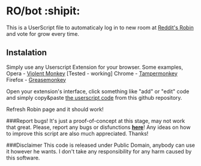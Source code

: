 # RO/bot :shipit:
This is a UserScript file to automaticaly log in to new room at [Reddit's Robin](https://www.reddit.com/robin/) and vote for grow every time.

## Instalation
Simply use any Userscript Extension for your browser.
Some examples, 
Opera - [Violent Monkey](https://addons.opera.com/cs/extensions/details/violent-monkey/) [Tested - working]
Chrome - [Tampermonkey](https://chrome.google.com/webstore/detail/tampermonkey/dhdgffkkebhmkfjojejmpbldmpobfkfo)
Firefox - [Greasemonkey](https://addons.mozilla.org/cs/firefox/addon/greasemonkey/)

Open your extension's interface, click something like "add" or "edit" code and simply copy&paste [the userscript code](https://raw.githubusercontent.com/Cerx-pw/ro-bot/master/RObot.js) from this github repository.

Refresh Robin page and it should work!

###Report bugs!
It's just a proof-of-concept at this stage, may not work that great.
Please, report any bugs or disfunctions **[here](https://github.com/Cerx-pw/ro-bot/issues)**!
Any ideas on how to improve this script are also much appreciated.
Thanks!

###Disclaimer
This code is released under Public Domain, anybody can use it however he wants. I don't take any responsibility for any harm caused by this software.

